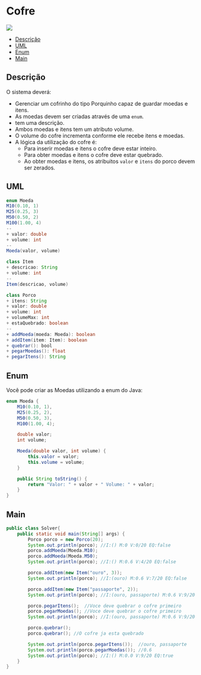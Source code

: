 # Cofre

![](figura.jpg)

<!--TOC_BEGIN-->
- [Descrição](#descrição)
- [UML](#uml)
- [Enum](#enum)
- [Main](#main)

<!--TOC_END-->

## Descrição
O sistema deverá:

- Gerenciar um cofrinho do tipo Porquinho capaz de guardar moedas e itens.
- As moedas devem ser criadas através de uma `enum`.
-  tem uma descrição.
- Ambos moedas e itens tem um atributo volume.
- O volume do cofre incrementa conforme ele recebe itens e moedas.
- A lógica da utilização do cofre é:
    - Para inserir moedas e itens o cofre deve estar inteiro.
    - Para obter moedas e itens o cofre deve estar quebrado.
    - Ao obter moedas e itens, os atribuitos `valor` e `itens` do porco devem ser zerados.

## UML

```java
enum Moeda
M10(0.10, 1)
M25(0.25, 3)
M50(0.50, 2)
M100(1.00, 4)
--
+ valor: double
+ volume: int
--
Moeda(valor, volume)

class Item
+ descricao: String
+ volume: int
--
Item(descricao, volume)

class Porco
+ itens: String
+ valor: double
+ volume: int
+ volumeMax: int
+ estaQuebrado: boolean
--
+ addMoeda(moeda: Moeda): boolean
+ addItem(item: Item): boolean
+ quebrar(): bool
+ pegarMoedas(): float
+ pegarItens(): String
```

## Enum

Você pode criar as Moedas utilizando a enum do Java:
```java
enum Moeda {
    M10(0.10, 1),
    M25(0.25, 2),
    M50(0.50, 3),
    M100(1.00, 4);

    double valor;
    int volume;

    Moeda(double valor, int volume) {
        this.valor = valor;
        this.volume = volume;
    }

    public String toString() {
        return "Valor: " + valor + " Volume: " + valor;
    }
}
```

## Main

```java
public class Solver{
    public static void main(String[] args) {
        Porco porco = new Porco(20);
        System.out.println(porco); //I:() M:0 V:0/20 EQ:false
        porco.addMoeda(Moeda.M10);
        porco.addMoeda(Moeda.M50);
        System.out.println(porco); //I:() M:0.6 V:4/20 EQ:false

        porco.addItem(new Item("ouro", 3));
        System.out.println(porco); //I:(ouro) M:0.6 V:7/20 EQ:false

        porco.addItem(new Item("passaporte", 2));
        System.out.println(porco); //I:(ouro, passaporte) M:0.6 V:9/20 EQ:false

        porco.pegarItens();  //Voce deve quebrar o cofre primeiro
        porco.pegarMoedas(); //Voce deve quebrar o cofre primeiro
        System.out.println(porco); //I:(ouro, passaporte) M:0.6 V:9/20 EQ:false

        porco.quebrar();
        porco.quebrar(); //O cofre ja esta quebrado

        System.out.println(porco.pegarItens());  //ouro, passaporte
        System.out.println(porco.pegarMoedas()); //0.6
        System.out.println(porco); //I:() M:0.0 V:9/20 EQ:true
    }
}
```
